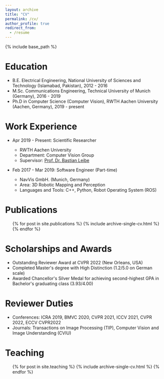 ```yaml
---
layout: archive
title: "CV"
permalink: /cv/
author_profile: true
redirect_from:
  - /resume
---
```


{% include base_path %}

Education
======
* B.E. Electrical Engineering, National University of Sciences and Technology (Islamabad, Pakistan), 2012 - 2016
* M.Sc. Communications Engineering, Technical University of Munich (Germany), 2016 - 2019
* Ph.D in Computer Science (Computer Vision), RWTH Aachen University (Aachen, Germany), 2019 - present

Work Experience
======
* Apr 2019 - Present: Scientific Researcher
  * RWTH Aachen University
  * Department: Computer Vision Group
  * Supervisor: [Prof. Dr. Bastian Leibe](https://www.vision.rwth-aachen.de/person/1/)

* Feb 2017 - Mar 2019: Software Engineer (Part-time)
  * NavVis GmbH. (Munich, Germany)
  * Area: 3D Robotic Mapping and Perception
  * Languages and Tools: C++, Python, Robot Operating System (ROS)

Publications
======
  <ul>{% for post in site.publications %}
    {% include archive-single-cv.html %}
  {% endfor %}</ul>

Scholarships and Awards
======
* Outstanding Reviewer Award at CVPR 2022 (New Orleans, USA)
* Completed Master's degree with High Distinction (1.2/5.0 on German scale)
* Awarded Chancellor's Silver Medal for achieving second-highest GPA in Bachelor's graduating class (3.93/4.00)

Reviewer Duties
======
* Conferences: ICRA 2019, BMVC 2020, CVPR 2021, ICCV 2021, CVPR 2022, ECCV CVPR2022
* Journals: Transactions on Image Processing (TIP), Computer Vision and Image Understanding (CVIU)

<!-- Talks
======
  <ul>{% for post in site.talks %}
    {% include archive-single-talk-cv.html %}
  {% endfor %}</ul> -->

Teaching
======
  <ul>{% for post in site.teaching %}
    {% include archive-single-cv.html %}
  {% endfor %}</ul>
